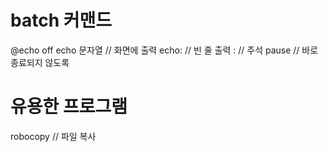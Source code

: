 # batch 커맨드
@echo off
echo 문자열 // 화면에 출력
echo: // 빈 줄 출력
: // 주석
pause // 바로 종료되지 않도록


# 유용한 프로그램
robocopy // 파일 복사
